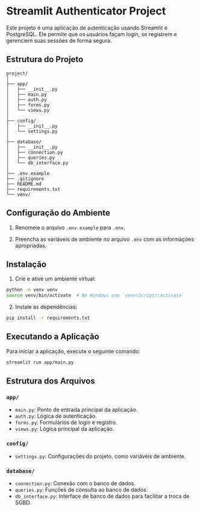 # Streamlit Authenticator Project

Este projeto é uma aplicação de autenticação usando Streamlit e PostgreSQL. Ele permite que os usuários façam login, se registrem e gerenciem suas sessões de forma segura.

## Estrutura do Projeto

```
project/
│
├── app/
│   ├── __init__.py
│   ├── main.py
│   ├── auth.py
│   ├── forms.py
│   └── views.py
│
├── config/
│   ├── __init__.py
│   └── settings.py
│
├── database/
│   ├── __init__.py
│   ├── connection.py
│   ├── queries.py
│   └── db_interface.py
│
├── .env.example
├── .gitignore
├── README.md
├── requirements.txt
└── venv/
```

## Configuração do Ambiente

1. Renomeie o arquivo `.env.example` para `.env`.

2. Preencha as variáveis de ambiente no arquivo `.env` com as informações apropriadas.

## Instalação

1. Crie e ative um ambiente virtual:

```sh
python -m venv venv
source venv/bin/activate  # No Windows use `venv\Scripts\activate`
```

2. Instale as dependências:

```sh
pip install -r requirements.txt
```

## Executando a Aplicação

Para iniciar a aplicação, execute o seguinte comando:

```sh
streamlit run app/main.py
```

## Estrutura dos Arquivos

### `app/`

- `main.py`: Ponto de entrada principal da aplicação.
- `auth.py`: Lógica de autenticação.
- `forms.py`: Formulários de login e registro.
- `views.py`: Lógica principal da aplicação.

### `config/`

- `settings.py`: Configurações do projeto, como variáveis de ambiente.

### `database/`

- `connection.py`: Conexão com o banco de dados.
- `queries.py`: Funções de consulta ao banco de dados.
- `db_interface.py`: Interface de banco de dados para facilitar a troca de SGBD.

